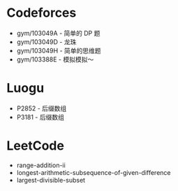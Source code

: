 # Codeforces
* gym/103049A - 简单的 DP 题
* gym/103049D - 龙珠
* gym/103049H - 简单的思维题
* gym/103388E - 模拟模拟～

# Luogu
* P2852 - 后缀数组
* P3181 - 后缀数组

# LeetCode
* range-addition-ii
* longest-arithmetic-subsequence-of-given-difference
* largest-divisible-subset
